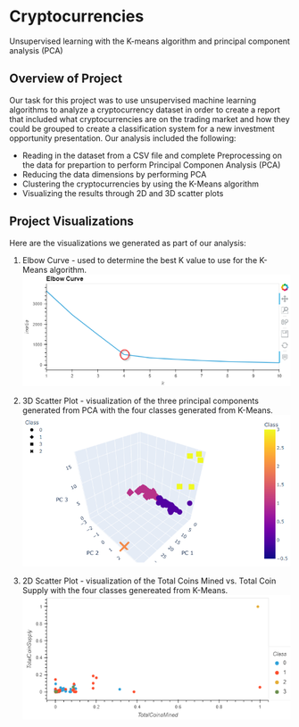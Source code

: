 # Cryptocurrencies
Unsupervised learning with the K-means algorithm and principal component analysis (PCA)

## Overview of Project
Our task for this project was to use unsupervised machine learning algorithms to analyze a cryptocurrency dataset in order to create a report that included what cryptocurrencies are on the trading market and how they could be grouped to create a classification system for a new investment opportunity presentation. Our analysis included the following:
- Reading in the dataset from a CSV file and complete Preprocessing on the data for prepartion to perform Principal Componen Analysis (PCA)
- Reducing the data dimensions by performing PCA
- Clustering the cryptocurrencies by using the K-Means algorithm
- Visualizing the results through 2D and 3D scatter plots

## Project Visualizations
Here are the visualizations we generated as part of our analysis:

1) Elbow Curve - used to determine the best K value to use for the K-Means algorithm.<br>
![Elbow Curve](https://github.com/jmueller187/Cryptocurrencies/blob/main/Resources/ElbowCurve.png)

2) 3D Scatter Plot - visualization of the three principal components generated from PCA with the four classes generated from K-Means.<br>
![3D Scatter Plot](https://github.com/jmueller187/Cryptocurrencies/blob/main/Resources/3DScatterPlot.png)

3) 2D Scatter Plot - visualization of the Total Coins Mined vs. Total Coin Supply with the four classes genereated from K-Means.<br>
![2D Scatter Plot](https://github.com/jmueller187/Cryptocurrencies/blob/main/Resources/2DScatterPlot.png)
